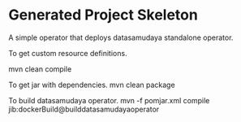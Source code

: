 # Generated Project Skeleton

A simple operator that deploys datasamudaya standalone operator. 

To get custom resource definitions.

mvn clean compile

To get jar with dependencies.
mvn clean package


To build datasamudaya operator.
mvn -f pomjar.xml compile jib:dockerBuild@builddatasamudayaoperator